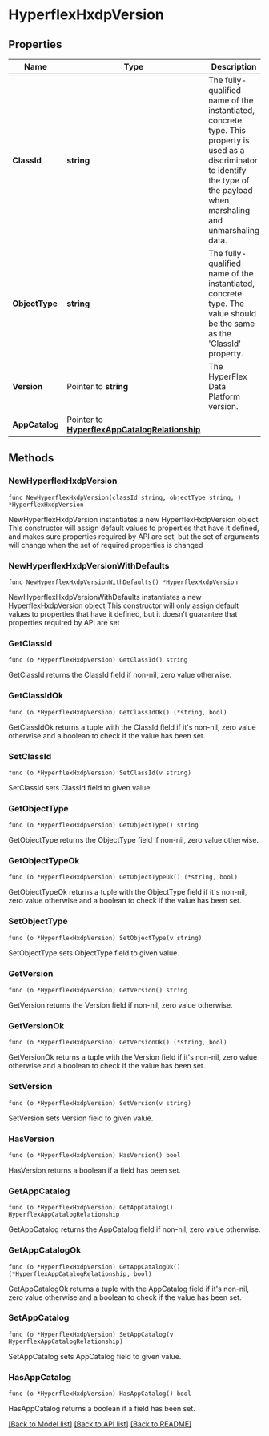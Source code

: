 # HyperflexHxdpVersion

## Properties

Name | Type | Description | Notes
------------ | ------------- | ------------- | -------------
**ClassId** | **string** | The fully-qualified name of the instantiated, concrete type. This property is used as a discriminator to identify the type of the payload when marshaling and unmarshaling data. | [default to "hyperflex.HxdpVersion"]
**ObjectType** | **string** | The fully-qualified name of the instantiated, concrete type. The value should be the same as the &#39;ClassId&#39; property. | [default to "hyperflex.HxdpVersion"]
**Version** | Pointer to **string** | The HyperFlex Data Platform version. | [optional] 
**AppCatalog** | Pointer to [**HyperflexAppCatalogRelationship**](hyperflex.AppCatalog.Relationship.md) |  | [optional] 

## Methods

### NewHyperflexHxdpVersion

`func NewHyperflexHxdpVersion(classId string, objectType string, ) *HyperflexHxdpVersion`

NewHyperflexHxdpVersion instantiates a new HyperflexHxdpVersion object
This constructor will assign default values to properties that have it defined,
and makes sure properties required by API are set, but the set of arguments
will change when the set of required properties is changed

### NewHyperflexHxdpVersionWithDefaults

`func NewHyperflexHxdpVersionWithDefaults() *HyperflexHxdpVersion`

NewHyperflexHxdpVersionWithDefaults instantiates a new HyperflexHxdpVersion object
This constructor will only assign default values to properties that have it defined,
but it doesn't guarantee that properties required by API are set

### GetClassId

`func (o *HyperflexHxdpVersion) GetClassId() string`

GetClassId returns the ClassId field if non-nil, zero value otherwise.

### GetClassIdOk

`func (o *HyperflexHxdpVersion) GetClassIdOk() (*string, bool)`

GetClassIdOk returns a tuple with the ClassId field if it's non-nil, zero value otherwise
and a boolean to check if the value has been set.

### SetClassId

`func (o *HyperflexHxdpVersion) SetClassId(v string)`

SetClassId sets ClassId field to given value.


### GetObjectType

`func (o *HyperflexHxdpVersion) GetObjectType() string`

GetObjectType returns the ObjectType field if non-nil, zero value otherwise.

### GetObjectTypeOk

`func (o *HyperflexHxdpVersion) GetObjectTypeOk() (*string, bool)`

GetObjectTypeOk returns a tuple with the ObjectType field if it's non-nil, zero value otherwise
and a boolean to check if the value has been set.

### SetObjectType

`func (o *HyperflexHxdpVersion) SetObjectType(v string)`

SetObjectType sets ObjectType field to given value.


### GetVersion

`func (o *HyperflexHxdpVersion) GetVersion() string`

GetVersion returns the Version field if non-nil, zero value otherwise.

### GetVersionOk

`func (o *HyperflexHxdpVersion) GetVersionOk() (*string, bool)`

GetVersionOk returns a tuple with the Version field if it's non-nil, zero value otherwise
and a boolean to check if the value has been set.

### SetVersion

`func (o *HyperflexHxdpVersion) SetVersion(v string)`

SetVersion sets Version field to given value.

### HasVersion

`func (o *HyperflexHxdpVersion) HasVersion() bool`

HasVersion returns a boolean if a field has been set.

### GetAppCatalog

`func (o *HyperflexHxdpVersion) GetAppCatalog() HyperflexAppCatalogRelationship`

GetAppCatalog returns the AppCatalog field if non-nil, zero value otherwise.

### GetAppCatalogOk

`func (o *HyperflexHxdpVersion) GetAppCatalogOk() (*HyperflexAppCatalogRelationship, bool)`

GetAppCatalogOk returns a tuple with the AppCatalog field if it's non-nil, zero value otherwise
and a boolean to check if the value has been set.

### SetAppCatalog

`func (o *HyperflexHxdpVersion) SetAppCatalog(v HyperflexAppCatalogRelationship)`

SetAppCatalog sets AppCatalog field to given value.

### HasAppCatalog

`func (o *HyperflexHxdpVersion) HasAppCatalog() bool`

HasAppCatalog returns a boolean if a field has been set.


[[Back to Model list]](../README.md#documentation-for-models) [[Back to API list]](../README.md#documentation-for-api-endpoints) [[Back to README]](../README.md)


